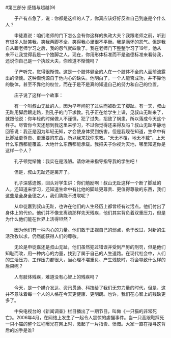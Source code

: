 #第三部分 感悟与超越(9)

　　子产有点急了，说：你都是这样的人了，你真应该好好反省自己到底是个什么人？

　　申徒嘉说：咱们老师的门下怎么会有你这样的执政大夫？我跟老师之前，听到有很多人耻笑我，笑我两脚不全，笑得我心里很不平衡。我是满怀的怨气。但是我自从跟老师学习之后，我的怨气就四散了。我在老师门下整整学习了19年，他从来不让我觉得我是一个独脚之人。现在，你用形体标准而不是道德标准来看待我，还说你自己是一个执政大夫，你难道不惭愧吗？

　　子产听完，觉得很惭愧。这是一个肢体健全的人在一个肢体不全的人面前流露出的惭愧。这种惭愧源自于他内心的缺失。他明白了，一个人能否成功，并不靠他的肢体，甚至不靠他的权位，而在于是不是真的知道自己的努力和自己的位置。

　　庄子说了这样一个故事：

　　有一个叫叔山无趾的人，因为早年间犯了过失而被砍去了脚趾。有一天，叔山无趾用脚后跟走路，到孔子的门下求教。孔子正在给学生上课，见叔山无趾来了，就跟他说：你年轻的时候做人不谨慎，犯了过失，招致了祸患，所以落成今天这个样子。尽管你今天还想到我这里来学习，不过你觉得还来得及吗？叔山无趾平静地回答说：我正是因为年轻无知，才会使身体受到伤害。但是我现在知道，生命中有比脚趾更尊贵、更重要的东西，所以我来找你求教。“天无不覆，地无不载”，上天什么东西都能覆盖，大地什么东西都能承载。我把夫子你视为天地，哪里知道你是这样一个人？

　　孔子顿觉惭愧：我实在是浅陋。请你进来指导指导我的学生吧！

　　但是，叔山无趾还是离开了。

　　孔子深感遗憾，回头对学生讲：你们勉励啊！叔山无趾这样一个断了脚趾的人，还知道来学习，还知道生命中有比他的脚趾更尊贵、更值得尊敬的东西，我们这些是全身全德之人，我们孰能不进取呢？

　　从申徒嘉到叔山无趾，也许在他们的人生经历上都曾经有过污点。他们付出了身体上的代价。他们并不像支离疏那样先天残疾，他们其实背负着双重压力，但是为什么他们能在世界上活得坦然？

　　因为他们有一种内心的力量。他们敢于正视自己的弱点，勇于改过，对新的生活孜孜以求，仍然能获得人们的尊敬。

　　无论是申徒嘉还是叔山无趾，他们虽然犯过错误并受到严厉的刑罚，但是他们知耻而改，用一种内心的力量，找到了属于自己的人生道路。在现代社会中，人们的生活压力、工作压力都很大，当心理不堪重负、产生残缺时，将会导致什么样的后果呢？

　　人有肢体残疾，难道没有心智上的残疾吗？

　　今天，是一个媒介发达、资讯贯通、科技给了我们无穷力量的时代，但是，这并不意味着每一个人的人格在今天更健康、更明朗。也许，我们在心智上的残缺更多了。

　　中央电视台的《新闻调查》栏目播出了一期节目，叫做《一只猫的非常死亡》。2006年4月，在网络上发生了一起令人震惊的虐猫事件。当一只高跟鞋踩死一只小猫的整个过程曝光在网上时，激起了一片指责、愤慨。大家一直在搜寻这背后的凶手是谁? 